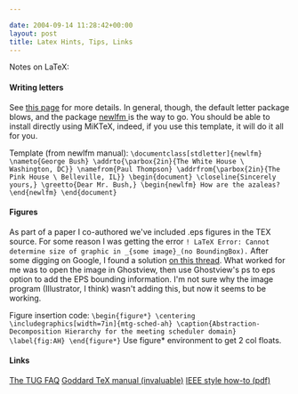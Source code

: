 ```yaml
---

date: 2004-09-14 11:28:42+00:00
layout: post
title: Latex Hints, Tips, Links
---
```


Notes on LaTeX:


#### Writing letters

See [this page](http://www.tex.ac.uk/cgi-bin/texfaq2html?label=letterclass) for more details.  In general, though, the default letter package blows, and the package [newlfm ](http://www.tex.ac.uk/tex-archive/macros/latex/contrib/newlfm/)is the way to go.  You should be able to install directly using MiKTeX, indeed, if you use this template, it will do it all for you.

Template (from newlfm manual):
`\documentclass[stdletter]{newlfm}
\nameto{George Bush} \addrto{\parbox{2in}{The White House \ Washington, DC}}
\namefrom{Paul Thompson} \addrfrom{\parbox{2in}{The Pink House \ Belleville, IL}}
\begin{document}
\closeline{Sincerely yours,} \greetto{Dear Mr. Bush,}
\begin{newlfm}
How are the azaleas?
\end{newlfm}
\end{document}`



#### Figures

As part of a paper I co-authored we've included .eps figures in the TEX source.  For some reason I was getting the error `! LaTeX Error: Cannot determine size of graphic in _{some image}_(no BoundingBox).`  After some digging on Google, I found a solution [on this thread](http://aa11.cjb.net/miktex/2000/12/0162.html).  What worked for me was to open the image in Ghostview, then use Ghostview's ps to eps option to add the EPS bounding information.  I'm not sure why the image program (Illustrator, I think) wasn't adding this, but now it seems to be working.

Figure insertion code:
`\begin{figure*}
	\centering
	\includegraphics[width=7in]{mtg-sched-ah}
	\caption{Abstraction-Decomposition Hierarchy for the meeting scheduler domain}
	\label{fig:AH}
\end{figure*}`
Use figure* environment to get 2 col floats.



#### Links


[The TUG FAQ](http://www.tex.ac.uk/cgi-bin/texfaq2html)
[Goddard TeX manual (invaluable)](http://www.giss.nasa.gov/latex/ltx-2.html)
[IEEE style how-to (pdf)](http://computer.org/author/transguide/IEEEtran_HOWTO.pdf)
